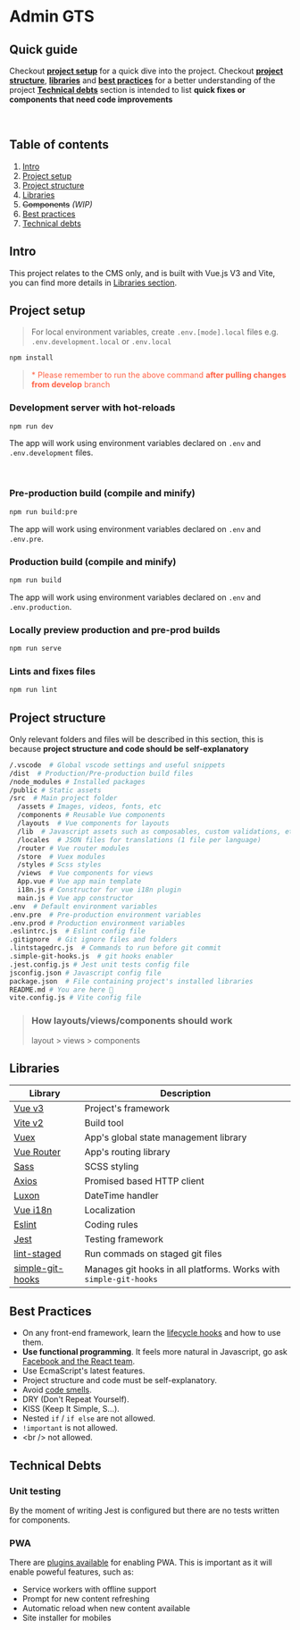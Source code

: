 # **Admin GTS**

## **Quick guide**
Checkout **[project setup](#project-setup)** for a quick dive into the project.
Checkout **[project structure](#project-structure)**, **[libraries](#libraries)** and **[best practices](#best-practices)** for a better understanding of the project
**[Technical debts](#technical-debts)** section is intended to list **quick fixes or components that need code improvements**

<br/>

## **Table of contents**
1. [Intro](#intro)
2. [Project setup](#project-setup)
3. [Project structure](#project-structure)
4. [Libraries](#libraries)
5. ~~Components~~ *(WIP)*
6. [Best practices](#best-practices)
7. [Technical debts](#technical-debts)

## **Intro** <span id="intro"></span>

This project relates to the CMS only, and is built with Vue.js V3 and Vite, you can find more details in [Libraries section](#libraries).

## **Project setup** <span id="project-setup"></span>

>For local environment variables, create `.env.[mode].local` files e.g. `.env.development.local` or `.env.local`

```bash
npm install
```

><span style="color: tomato">* Please remember to run the above command **after pulling changes from develop** branch</span>

### **Development server** with hot-reloads
```bash
npm run dev
```
The app will work using environment variables declared on `.env` and `.env.development` files.

<br/>

### **Pre-production build** (compile and minify)
```bash
npm run build:pre
```
The app will work using environment variables declared on `.env` and `.env.pre`.


### **Production build** (compile and minify)
```bash
npm run build
```
The app will work using environment variables declared on `.env` and `.env.production`.

### Locally preview production and pre-prod builds
```bash
npm run serve
```

### Lints and fixes files
```bash
npm run lint
```

## **Project structure** <span id="project-structure"></span>

Only relevant folders and files will be described in this section, this is because **project structure and code should be self-explanatory**

```bash
/.vscode  # Global vscode settings and useful snippets
/dist  # Production/Pre-production build files
/node_modules # Installed packages
/public # Static assets
/src  # Main project folder
  /assets # Images, videos, fonts, etc
  /components # Reusable Vue components
  /layouts  # Vue components for layouts
  /lib  # Javascript assets such as composables, custom validations, etc
  /locales  # JSON files for translations (1 file per language)
  /router # Vue router modules
  /store  # Vuex modules
  /styles # Scss styles
  /views  # Vue components for views
  App.vue # Vue app main template
  i18n.js # Constructor for vue i18n plugin
  main.js # Vue app constructor
.env  # Default environment variables
.env.pre  # Pre-production environment variables
.env.prod # Production environment variables
.eslintrc.js  # Eslint config file
.gitignore  # Git ignore files and folders
.lintstagedrc.js  # Commands to run before git commit
.simple-git-hooks.js  # git hooks enabler
.jest.config.js # Jest unit tests config file
jsconfig.json # Javascript config file
package.json  # File containing project's installed libraries
README.md # You are here 🚩
vite.config.js # Vite config file
```

> ### **How layouts/views/components should work**
> layout > views > components

## **Libraries** <span id="libraries"></span>

| Library | Description |
| --- | --- |
| [Vue v3](https://v3.vuejs.org/) | Project's framework |
| [Vite v2](https://vitejs.dev/) | Build tool |
| [Vuex](https://next.vuex.vuejs.org/) | App's global state management library |
| [Vue Router](https://next.router.vuejs.org/) | App's routing library |
| [Sass](https://sass-lang.com/) | SCSS styling |
| [Axios](https://axios-http.com/) | Promised based HTTP client |
| [Luxon](https://moment.github.io/luxon/) | DateTime handler |
| [Vue i18n](https://vue-i18n.intlify.dev/introduction.html) | Localization |
| [Eslint](https://eslint.org/) | Coding rules |
| [Jest](https://jestjs.io/) | Testing framework |
| [lint-staged](https://github.com/okonet/lint-staged) | Run commads on staged git files |
| [simple-git-hooks](https://github.com/toplenboren/simple-git-hooks) | Manages git hooks in all platforms. Works with `simple-git-hooks` |

## **Best Practices** <span id="best-practices"></span>

* On any front-end framework, learn the [lifecycle hooks](https://v3.vuejs.org/guide/instance.html#lifecycle-hooks) and how to use them.
* **Use functional programming**. It feels more natural in Javascript, go ask [Facebook and the React team](https://reactjs.org/docs/hooks-intro.html#classes-confuse-both-people-and-machines).
* Use EcmaScript's latest features.
* Project structure and code must be self-explanatory.
* Avoid [code smells](https://www.google.com/search?q=code+smells+javascript).
* DRY (Don't Repeat Yourself).
* KISS (Keep It Simple, S...).
* Nested `if` / `if else` are not allowed.
* `!important` is not allowed.
* \<br /\> not allowed.

## **Technical Debts** <span id="technical-debts"></span>

### **Unit testing**
By the moment of writing Jest is configured but there are no tests written for components.

### **PWA**
There are [plugins available](https://github.com/antfu/vite-plugin-pwa) for enabling PWA. This is important as it will enable poweful features, such as:
* Service workers with offline support
* Prompt for new content refreshing
* Automatic reload when new content available
* Site installer for mobiles
